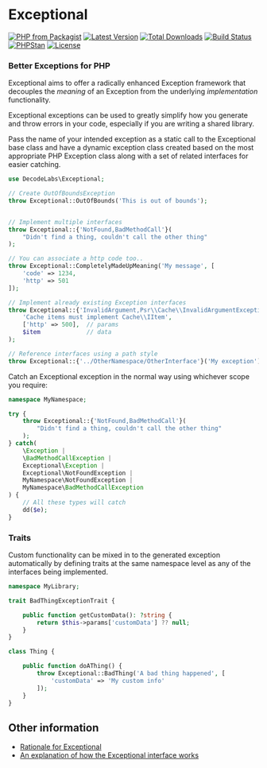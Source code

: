 # Exceptional

[![PHP from Packagist](https://img.shields.io/packagist/php-v/decodelabs/exceptional?style=flat-square)](https://packagist.org/packages/decodelabs/exceptional)
[![Latest Version](https://img.shields.io/packagist/v/decodelabs/exceptional.svg?style=flat-square)](https://packagist.org/packages/decodelabs/exceptional)
[![Total Downloads](https://img.shields.io/packagist/dt/decodelabs/exceptional.svg?style=flat-square)](https://packagist.org/packages/decodelabs/exceptional)
[![Build Status](https://img.shields.io/travis/com/decodelabs/exceptional/master.svg?style=flat-square)](https://travis-ci.com/decodelabs/exceptional)
[![PHPStan](https://img.shields.io/badge/PHPStan-enabled-44CC11.svg?longCache=true&style=flat-square)](https://github.com/phpstan/phpstan)
[![License](https://img.shields.io/packagist/l/decodelabs/exceptional?style=flat-square)](https://packagist.org/packages/decodelabs/exceptional)


### Better Exceptions for PHP

Exceptional aims to offer a radically enhanced Exception framework that decouples the _meaning_ of an Exception from the underlying _implementation_ functionality.

Exceptional exceptions can be used to greatly simplify how you generate and throw errors in your code, especially if you are writing a shared library.

Pass the name of your intended exception as a static call to the Exceptional base class and have a dynamic exception class created based on the most appropriate PHP Exception class along with a set of related interfaces for easier catching.

```php
use DecodeLabs\Exceptional;

// Create OutOfBoundsException
throw Exceptional::OutOfBounds('This is out of bounds');


// Implement multiple interfaces
throw Exceptional::{'NotFound,BadMethodCall'}(
    "Didn't find a thing, couldn't call the other thing"
);

// You can associate a http code too..
throw Exceptional::CompletelyMadeUpMeaning('My message', [
    'code' => 1234,
    'http' => 501
]);

// Implement already existing Exception interfaces
throw Exceptional::{'InvalidArgument,Psr\\Cache\\InvalidArgumentException'}(
    'Cache items must implement Cache\\IItem',
    ['http' => 500],  // params
    $item             // data
);

// Reference interfaces using a path style
throw Exceptional::{'../OtherNamespace/OtherInterface'}('My exception');
```

Catch an Exceptional exception in the normal way using whichever scope you require:

```php
namespace MyNamespace;

try {
    throw Exceptional::{'NotFound,BadMethodCall'}(
        "Didn't find a thing, couldn't call the other thing"
    );
} catch(
    \Exception |
    \BadMethodCallException |
    Exceptional\Exception |
    Exceptional\NotFoundException |
    MyNamespace\NotFoundException |
    MyNamespace\BadMethodCallException
) {
    // All these types will catch
    dd($e);
}
```


### Traits

Custom functionality can be mixed in to the generated exception automatically by defining traits at the same namespace level as any of the interfaces being implemented.

```php
namespace MyLibrary;

trait BadThingExceptionTrait {

    public function getCustomData(): ?string {
        return $this->params['customData'] ?? null;
    }
}

class Thing {

    public function doAThing() {
        throw Exceptional::BadThing('A bad thing happened', [
            'customData' => 'My custom info'
        ]);
    }
}
```

## Other information
- [Rationale for Exceptional](docs/Rationale.md)
- [An explanation of how the Exceptional interface works](docs/HowItWorks.md)

